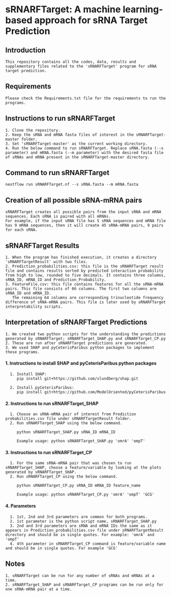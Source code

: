 # sRNARFTarget: A machine learning-based approach for sRNA Target Prediction #
  
  ## Introduction

    This repository contains all the codes, data, results and supplementary files related to the 'sRNARFTarget' program for sRNA target prediction.
    
  ## Requirements

    Please check the Requirements.txt file for the requirements to run the programs.
             
  ## Instructions to run sRNARFTarget
  
    1. Clone the repository.
    2. Keep the sRNA and mRNA fasta files of interest in the sRNARFTarget-master folder.
    3. Set 'sRNARFTarget-master' as the current working directory.
    4. Run the below command to run sRNARFTarget. Replace sRNA.fasta (--s parameter) and mRNA.fasta (--m parameter) with the desired fasta file of sRNAs and mRNA present in the sRNARFTarget-master directory.
   
  ## Command to run sRNARFTarget
    nextflow run sRNARFTarget.nf --s sRNA.fasta --m mRNA.fasta
   
  ## Creation of all possible sRNA-mRNA pairs
  
    sRNARFTarget creates all possible pairs from the input sRNA and mRNA sequences. Each sRNA is paired with all mRNAs. 
    For example, if the input sRNA file has 5 sRNA sequences and mRNA file has 9 mRNA sequences, then it will create 45 sRNA-mRNA pairs, 9 pairs for each sRNA.
 
  ## sRNARFTarget Results
    
    1. When the program has finished execution, it creates a directory 'sRNARFTargetResult' with two files.
    2. Prediction_probabilities.csv: this file is the sRNARFTarget result file and contains results sorted by predicted interaction probability from high to low, rounded to five decimals. It contains three columns, sRNA_ID, mRNA_ID and Prediction_Probability.
    3. FeatureFile.csv: this file contains features for all the sRNA-mRNA pairs. This file consists of 66 columns. The first two columns are sRNA_ID and mRNA_ID.
       The remaining 64 columns are corresponding trinucleotide frequency difference of sRNA-mRNA pairs. This file is later used by sRNARFTarget interpretability scripts.

  ## Interpretation of sRNARFTarget Predictions 
  
    1. We created two python scripts for the understanding the predictions generated by sRNARFTarget; sRNARFTarget_SHAP.py and sRNARFTarget_CP.py
    2. These are run after sRNARFTarget predictions are generated.
    3. We used SHAP and pyCeterisParibus python packages to implement these programs.
   
   #### 1. Instructions to install SHAP and pyCeterisParibus python packages 
   
      1. Install SHAP: 
         pip install git+https://github.com/slundberg/shap.git
    
      2. Install pyCeterisParibus: 
         pip install git+https://github.com/ModelOriented/pyCeterisParibus
          
   #### 2. Instructions to run sRNARFTarget_SHAP
   
      1. Choose an sRNA-mRNA pair of interest from Prediction probabilities.csv file under sRNARFTargetResult folder.
      2. Run sRNARFTarget_SHAP using the below command.
      
         python sRNARFTarget_SHAP.py sRNA_ID mRNA_ID
         
         Example usage: python sRNARFTarget_SHAP.py 'omrA' 'ompT'        
  
   #### 3. Instructions to run sRNARFTarget_CP
   
      1. For the same sRNA-mRNA pair that was chosen to run sRNARFTarget_SHAP, choose a feature/variable by looking at the plots generated by sRNARFTarget_SHAP.
      2. Run sRNARFTarget_CP using the below command.
      
         python sRNARFTarget_CP.py sRNA_ID mRNA_ID feature_name
         
         Example usage: python sRNARFTarget_CP.py 'omrA' 'ompT' 'GCG'
         
   #### 4. Parameters
   
      1. 1st, 2nd and 3rd parameters are common for both programs.
      2. 1st parameter is the python script name, sRNARFTarget_SHAP.py
      3. 2nd and 3rd parameters are sRNA and mRNA IDs the same as it appears in Prediction_probabilities.csv file under sRNARFTargetResult directory and should be in single quotes. For example: 'omrA' and 'ompT'
      4. 4th parameter in sRNARFTarget_CP command is feature/variable name and should be in single quotes. For example 'GCG'
      
   ## Notes
    1. sRNARFTarget can be run for any number of sRNAs and mRNAs at a time.
    2. sRNARFTarget_SHAP and sRNARFTarget_CP programs can be run only for one sRNA-mRNA pair at a time.
